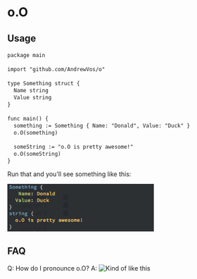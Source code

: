 # o.O

## Usage

    package main

    import "github.com/AndrewVos/o"

    type Something struct {
      Name string
      Value string
    }

    func main() {
      something := Something { Name: "Donald", Value: "Duck" }
      o.O(something)

      someString := "o.O is pretty awesome!"
      o.O(someString)
    }

Run that and you'll see something like this:

![output](https://github.com/AndrewVos/o/raw/master/output.png)

## FAQ
  Q: How do I pronounce o.O?
  A: ![Kind of like this](http://www.youtube.com/watch?v=140S4LkQxxA)
